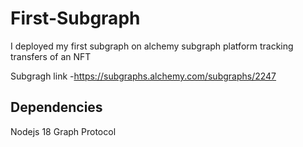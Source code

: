 # First-Subgraph
I deployed my first subgraph on alchemy subgraph platform tracking transfers of an NFT

Subgragh link -https://subgraphs.alchemy.com/subgraphs/2247

## Dependencies
Nodejs 18
Graph Protocol
